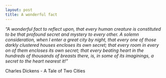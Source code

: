 ```yaml
---
layout: post
title: A wonderful fact
---
```


*“A wonderful fact to reflect upon, that every human creature is constituted to be that profound secret and mystery to every other. A solemn consideration, when I enter a great city by night, that every one of those darkly clustered houses encloses its own secret; that every room in every on of them encloses its own secret; that every beating heart in the hundreds of thousands of breasts there, is, in some of its imaginings, a secret to the heart nearest it!”*

Charles Dickens - A Tale of Two Cities